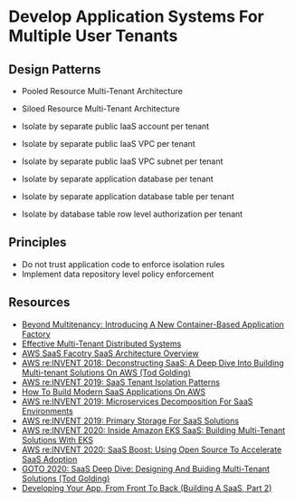 # Develop Application Systems For Multiple User Tenants

## Design Patterns

* Pooled Resource Multi-Tenant Architecture
* Siloed Resource Multi-Tenant Architecture

* Isolate by separate public IaaS account per tenant
* Isolate by separate public IaaS VPC per tenant
* Isolate by separate public IaaS VPC subnet per tenant

* Isolate by separate application database per tenant
* Isolate by separate application database table per tenant
* Isolate by database table row level authorization per tenant

## Principles

* Do not trust application code to enforce isolation rules
* Implement data repository level policy enforcement

## Resources

* [Beyond Multitenancy: Introducing A New Container-Based Application Factory](https://learning.oreilly.com/videos/oreilly-software-architecture/9781491976142/)
* [Effective Multi-Tenant Distributed Systems](https://learning.oreilly.com/library/view/effective-multi-tenant-distributed/9781492042839/)
* [AWS SaaS Facotry SaaS Architecture Overview](https://aws.amazon.com/partners/programs/saas-factory/saas-architecture-overview/)
* [AWS re:INVENT 2018: Deconstructing SaaS: A Deep Dive Into Building Multi-tenant Solutions On AWS (Tod Golding)](https://youtu.be/mwQ5lipGTBI)
* [AWS re:INVENT 2019: SaaS Tenant Isolation Patterns](https://youtu.be/fuDZq-EspNA)
* [How To Build Modern SaaS Applications On AWS](https://www.youtube.com/watch?v=mPXxypb5UJg)
* [AWS re:INVENT 2019: Microservices Decomposition For SaaS Environments](https://www.youtube.com/watch?v=AOfuZN5yo38)
* [AWS re:INVENT 2019: Primary Storage For SaaS Solutions](https://www.youtube.com/watch?v=LWJb5qEIXxg)
* [AWS re:INVENT 2020: Inside Amazon EKS SaaS: Building Multi-Tenant Solutions With EKS](https://www.youtube.com/watch?v=a7gwxoMufeM)
* [AWS re:INVENT 2020: SaaS Boost: Using Open Source To Accelerate SaaS Adoption](https://www.youtube.com/watch?v=Ed59QyyXUvM)
* [GOTO 2020: SaaS Deep Dive: Designing And Buiding Multi-Tenant Solutions (Tod Golding)](https://youtu.be/joz0DoSQDNw)
* [Developing Your App, From Front To Back (Building A SaaS, Part 2)](https://youtu.be/KzEo82xcRSI)
